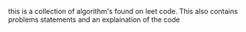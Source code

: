 this is a collection of algorithm's found on leet code. This also contains problems statements and an explaination of the code
